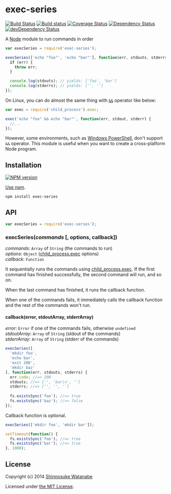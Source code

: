 # exec-series

[![Build Status](https://travis-ci.org/shinnn/exec-series.svg?branch=master)](https://travis-ci.org/shinnn/exec-series)
[![Build status](https://ci.appveyor.com/api/projects/status/bi4pflltlq5368ym?svg=true)](https://ci.appveyor.com/project/ShinnosukeWatanabe/exec-series)
[![Coverage Status](https://img.shields.io/coveralls/shinnn/exec-series.svg)](https://coveralls.io/r/shinnn/exec-series)
[![Dependency Status](https://david-dm.org/shinnn/exec-series.svg)](https://david-dm.org/shinnn/exec-series)
[![devDependency Status](https://david-dm.org/shinnn/exec-series/dev-status.svg)](https://david-dm.org/shinnn/exec-series#info=devDependencies)

A [Node](http://nodejs.org/) module to run commands in order

```javascript
var execSeries = require('exec-series');

execSeries(['echo "foo"', 'echo "bar"'], function(err, stdouts, stderrs) {
  if (err) {
    throw err;
  }

  console.log(stdouts); // yields: ['foo', 'bar']
  console.log(stderrs); // yields: ['', '']
});
```

On Linux, you can do almost the same thing with [`&&`](http://tldp.org/LDP/abs/html/list-cons.html#LISTCONSREF) operator like below:

```javascript
var exec = require('child_process').exec;

exec('echo "foo" && echo "bar"', function(err, stdout, stderr) {
  //...
});
```

However, some environments, such as [Windows PowerShell](https://connect.microsoft.com/PowerShell/feedback/details/778798/implement-the-and-operators-that-bash-has), don't support `&&` operator. This module is useful when you want to create a cross-platform Node program.

## Installation

[![NPM version](https://badge.fury.io/js/exec-series.svg)](https://www.npmjs.org/package/exec-series)

[Use npm](https://www.npmjs.org/doc/cli/npm-install.html).

```
npm install exec-series
```

## API

```javascript
var execSeries = require('exec-series');
```

### execSeries(*commands* [, options, callback])

*commands*: `Array` of `String` (the commands to run)  
*options*: `Object` ([child_process.exec][exec] options)  
*callback*: `Function`

It sequentially runs the commands using [child_process.exec][exec]. If the first command has finished successfully, the second command will run, and so on.

When the last command has finished, it runs the callback function.

When one of the commands fails, it immediately calls the callback function and the rest of the commands won't run.

#### callback(error, stdoutArray, stderrArray)

*error*: `Error` if one of the commands fails, otherwise `undefined`  
*stdoutArray*: `Array` of `String` (stdout of the commands)  
*stderrArray*: `Array` of `String` (stderr of the commands)

```javascript
execSeries([
  'mkdir foo',
  'echo bar',
  'exit 200',
  'mkdir baz'
], function(err, stdouts, stderrs) {
  err.code; //=> 200
  stdouts; //=> ['', 'bar\n', '']
  stderrs; //=> ['', '', '']
  
  fs.existsSync('foo'); //=> true
  fs.existsSync('baz'); //=> false
});
```

Callback function is optional.

```javascript
execSeries(['mkdir foo', 'mkdir bar']);

setTimeout(function() {
  fs.existsSync('foo'); //=> true
  fs.existsSync('bar'); //=> true
}, 1000);
```

## License

Copyright (c) 2014 [Shinnosuke Watanabe](https://github.com/shinnn)

Licensed under [the MIT License](./LICENSE).

[exec]: http://nodejs.org/api/child_process.html#child_process_child_process_exec_command_options_callback
